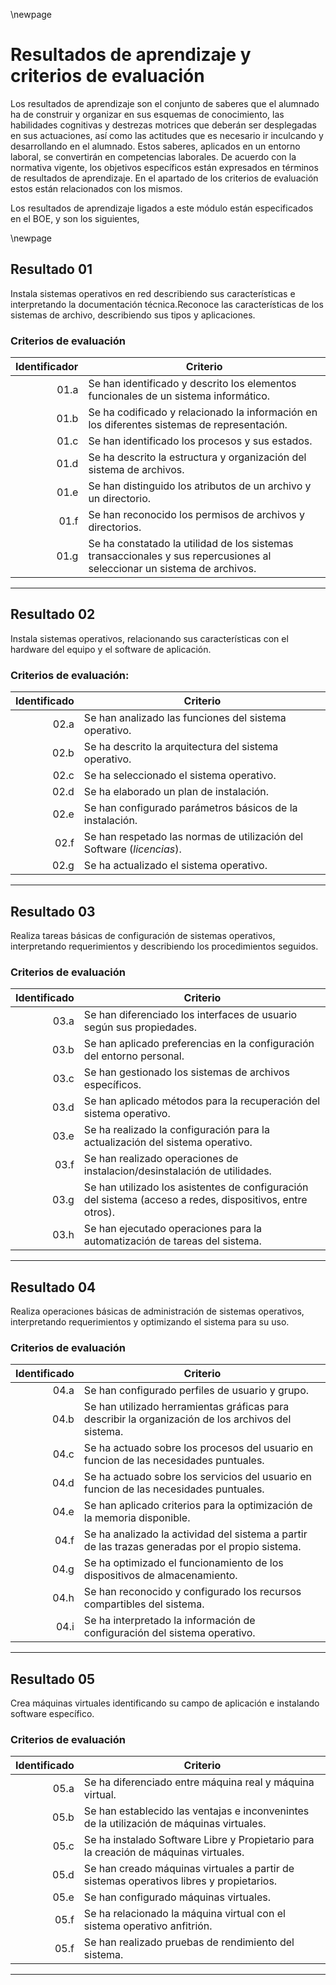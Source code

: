 \newpage
# Resultados de aprendizaje y criterios de evaluación

Los resultados de aprendizaje son el conjunto de saberes que el alumnado ha de construir y organizar en sus esquemas de conocimiento, las
habilidades cognitivas y destrezas motrices que deberán ser desplegadas en sus actuaciones, así como las actitudes que es necesario ir inculcando y
desarrollando en el alumnado. Estos saberes, aplicados en un entorno laboral, se convertirán en competencias laborales.
De acuerdo con la normativa vigente, los objetivos específicos están expresados en términos de resultados de aprendizaje. En el apartado de los
criterios de evaluación estos están relacionados con los mismos.

Los resultados de aprendizaje ligados a este módulo están especificados en el BOE, y son los siguientes,

\newpage
## Resultado 01

Instala sistemas operativos en red describiendo sus características e interpretando la documentación técnica.Reconoce las características de los sistemas de archivo, describiendo sus tipos y aplicaciones.

### Criterios de evaluación

| Identificador | Criterio                                                                |
| -:            | -----------                                                             |
| 01.a          | Se han identificado y descrito los elementos funcionales de un sistema informático.|
| 01.b          | Se ha codificado y relacionado la información en los diferentes sistemas de representación.|
| 01.c          | Se han identificado los procesos y sus estados.|
| 01.d          | Se ha descrito la estructura y organización del sistema de archivos.|
| 01.e          | Se han distinguido los atributos de un archivo y un directorio.|
| 01.f          | Se han reconocido los permisos de archivos y directorios.|
| 01.g          | Se ha constatado la utilidad de los sistemas transaccionales y sus repercusiones al seleccionar un sistema de archivos.|

---

## Resultado 02 

Instala sistemas operativos, relacionando sus características con el hardware del equipo y el software de aplicación.

### Criterios de evaluación:
| Identificado | Criterio                                                               |
| -:           | --------                                                               |
| 02.a         | Se han analizado las funciones del sistema operativo.                  |
| 02.b         | Se ha descrito la arquitectura del sistema operativo.                  |
| 02.c         | Se ha seleccionado el sistema operativo.                               |
| 02.d         | Se ha elaborado un plan de instalación.                                |
| 02.e         | Se han configurado parámetros básicos de la instalación.               |
| 02.f         | Se han respetado las normas de utilización del Software (*licencias*). |
| 02.g         | Se ha actualizado el sistema operativo.                                                                       |

---

## Resultado 03

Realiza tareas básicas de configuración de sistemas operativos, interpretando requerimientos y describiendo los procedimientos seguidos.

### Criterios de evaluación

| Identificado | Criterio                                                                                |
| -:           | --------                                                                                |
| 03.a         |  Se han diferenciado los interfaces de usuario según sus propiedades.|
| 03.b         |  Se han aplicado preferencias en la configuración del entorno personal.|
| 03.c         |  Se han gestionado los sistemas de archivos específicos.|
| 03.d         |  Se han aplicado métodos para la recuperación del sistema operativo. |
| 03.e         |  Se ha realizado la configuración para la actualización del sistema operativo.|
| 03.f         |  Se han realizado operaciones de instalacion/desinstalación de utilidades.|
| 03.g         |  Se han utilizado los asistentes de configuración del sistema (acceso a redes, dispositivos, entre otros).|
| 03.h         |  Se han ejecutado operaciones para la automatización de tareas del sistema.|

---

## Resultado 04

Realiza operaciones básicas de administración de sistemas operativos, interpretando requerimientos y optimizando el sistema para su uso.

### Criterios de evaluación

| Identificado | Criterio                                                                                                        |
| -:           | --------                                                                                                        |
| 04.a         | Se han configurado perfiles de usuario y grupo. |
| 04.b         | Se han utilizado herramientas gráficas para describir la organización de los archivos del sistema. |
| 04.c         | Se ha actuado sobre los procesos del usuario en funcion de las necesidades puntuales.|
| 04.d         | Se ha actuado sobre los servicios del usuario en funcion de las necesidades puntuales.| 
| 04.e         | Se han aplicado criterios para la optimización de la memoria disponible. |
| 04.f         | Se ha analizado la actividad del sistema a partir de las trazas generadas por el propio sistema.  |
| 04.g         | Se ha optimizado el funcionamiento de los dispositivos de almacenamiento. |
| 04.h         | Se han reconocido y configurado los recursos compartibles del sistema. |
| 04.i         | Se ha interpretado la información de configuración del sistema operativo. |

---

## Resultado 05

Crea máquinas virtuales identificando su campo de aplicación e instalando software específico.

### Criterios de evaluación

| Identificado | Criterio                                                                                                            |
| -:           | --------                                                                                                            |
| 05.a         | Se ha diferenciado entre máquina real y máquina virtual. |
| 05.b         | Se han establecido las ventajas e inconvenintes de la utilización de máquinas virtuales. |
| 05.c         | Se ha instalado Software Libre y Propietario para la creación de máquinas virtuales. |
| 05.d         | Se han creado máquinas virtuales a partir de sistemas operativos libres y propietarios. |
| 05.e         | Se han configurado máquinas virtuales. |
| 05.f         | Se ha relacionado la máquina virtual con el sistema operativo anfitrión. |
| 05.f         | Se han realizado pruebas de rendimiento del sistema. |  

---

